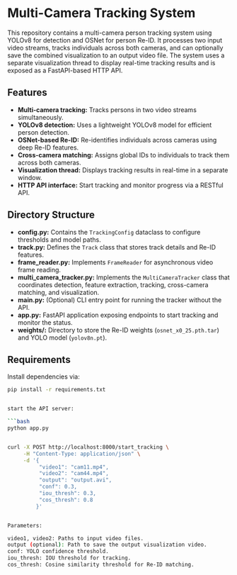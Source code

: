 # Multi-Camera Tracking System

This repository contains a multi-camera person tracking system using YOLOv8 for detection and OSNet for person Re-ID. It processes two input video streams, tracks individuals across both cameras, and can optionally save the combined visualization to an output video file. The system uses a separate visualization thread to display real-time tracking results and is exposed as a FastAPI-based HTTP API.

## Features

- **Multi-camera tracking:** Tracks persons in two video streams simultaneously.
- **YOLOv8 detection:** Uses a lightweight YOLOv8 model for efficient person detection.
- **OSNet-based Re-ID:** Re-identifies individuals across cameras using deep Re-ID features.
- **Cross-camera matching:** Assigns global IDs to individuals to track them across both cameras.
- **Visualization thread:** Displays tracking results in real-time in a separate window.
- **HTTP API interface:** Start tracking and monitor progress via a RESTful API.

## Directory Structure


- **config.py:** Contains the `TrackingConfig` dataclass to configure thresholds and model paths.
- **track.py:** Defines the `Track` class that stores track details and Re-ID features.
- **frame_reader.py:** Implements `FrameReader` for asynchronous video frame reading.
- **multi_camera_tracker.py:** Implements the `MultiCameraTracker` class that coordinates detection, feature extraction, tracking, cross-camera matching, and visualization.
- **main.py:** (Optional) CLI entry point for running the tracker without the API.
- **app.py:** FastAPI application exposing endpoints to start tracking and monitor the status.
- **weights/:** Directory to store the Re-ID weights (`osnet_x0_25.pth.tar`) and YOLO model (`yolov8n.pt`).

## Requirements

Install dependencies via:
```bash
pip install -r requirements.txt


start the API server:

```bash
python app.py


curl -X POST http://localhost:8000/start_tracking \
     -H "Content-Type: application/json" \
     -d '{
          "video1": "cam11.mp4",
          "video2": "cam44.mp4",
          "output": "output.avi",
          "conf": 0.3,
          "iou_thresh": 0.3,
          "cos_thresh": 0.8
         }'


Parameters:

video1, video2: Paths to input video files.
output (optional): Path to save the output visualization video.
conf: YOLO confidence threshold.
iou_thresh: IOU threshold for tracking.
cos_thresh: Cosine similarity threshold for Re-ID matching.